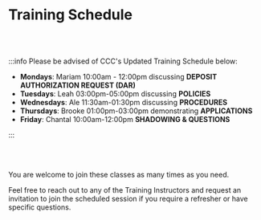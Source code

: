 # Training Schedule

<br></br>

:::info Please be advised of CCC's Updated Training Schedule below:

- **Mondays**: Mariam 10:00am - 12:00pm discussing **DEPOSIT AUTHORIZATION REQUEST (DAR)**
- **Tuesdays**: Leah 03:00pm-05:00pm discussing **POLICIES**
- **Wednesdays**: Ale 11:30am-01:30pm discussing **PROCEDURES**
- **Thursdays**: Brooke 01:00pm-03:00pm demonstrating **APPLICATIONS**
- **Friday**: Chantal 10:00am-12:00pm **SHADOWING & QUESTIONS**

:::

<br></br>

You are welcome to join these classes as many times as you need.

Feel free to reach out to any of the Training Instructors and request an invitation to join the scheduled session if you require a refresher or have
specific questions.
